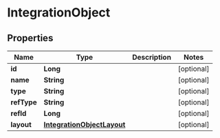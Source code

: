 

# IntegrationObject

## Properties

Name | Type | Description | Notes
------------ | ------------- | ------------- | -------------
**id** | **Long** |  |  [optional]
**name** | **String** |  |  [optional]
**type** | **String** |  |  [optional]
**refType** | **String** |  |  [optional]
**refId** | **Long** |  |  [optional]
**layout** | [**IntegrationObjectLayout**](IntegrationObjectLayout.md) |  |  [optional]



